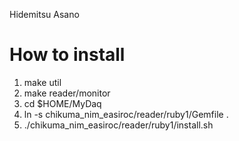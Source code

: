 Hidemitsu Asano


#  How to install

   1. make util
   2. make reader/monitor
   3. cd $HOME/MyDaq
   4. ln -s chikuma_nim_easiroc/reader/ruby1/Gemfile .
   5. ./chikuma_nim_easiroc/reader/ruby1/install.sh

